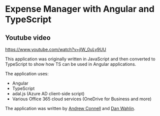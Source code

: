 Expense Manager with Angular and TypeScript
===============

## Youtube video 
https://www.youtube.com/watch?v=jlW_0uLy9UU


This application was originally written in JavaScript and then converted to
TypeScript to show how TS can be used in Angular applications.

The application uses:

* Angular
* TypeScript
* adal.js (Azure AD client-side script)
* Various Office 365 cloud services (OneDrive for Business and more)

The application was written by [Andrew Connell](http://twitter.com/andrewconnell) and [Dan Wahlin](http://twitter.com/danwahlin).
